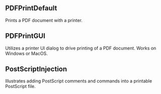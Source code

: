 ## PDFPrintDefault
Prints a PDF document with a printer.

## PDFPrintGUI
Utilizes a printer UI dialog to drive printing of a PDF document. Works on Windows or MacOS.

## PostScriptInjection
Illustrates adding PostScript comments and commands into a printable PostScript file.
